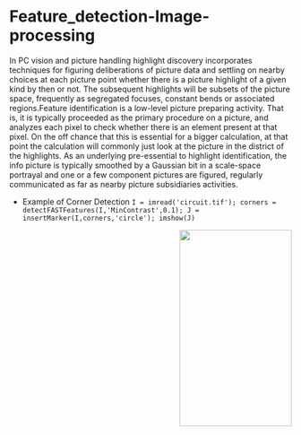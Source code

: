 # Feature_detection-Image-processing
In PC vision and picture handling highlight discovery incorporates techniques for figuring deliberations of picture data and settling on nearby choices at each picture point whether there is a picture highlight of a given kind by then or not. The subsequent highlights will be subsets of the picture space, frequently as segregated focuses, constant bends or associated regions.Feature identification is a low-level picture preparing activity. That is, it is typically proceeded as the primary procedure on a picture, and analyzes each pixel to check whether there is an element present at that pixel. On the off chance that this is essential for a bigger calculation, at that point the calculation will commonly just look at the picture in the district of the highlights. As an underlying pre-essential to highlight identification, the info picture is typically smoothed by a Gaussian bit in a scale-space portrayal and one or a few component pictures are figured, regularly communicated as far as nearby picture subsidiaries activities. 

- Example of Corner Detection
`` I = imread('circuit.tif');
corners = detectFASTFeatures(I,'MinContrast',0.1);
J = insertMarker(I,corners,'circle');
imshow(J) ``

<img align="right" width="200" height="350" src="https://www.mathworks.com/help/vision/ug/feature_detection_corner.png">
